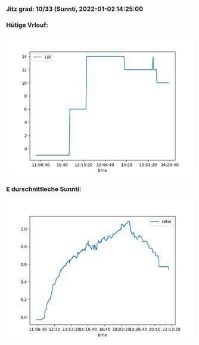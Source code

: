 ### Jitz grad: 10/33 (Sunnti, 2022-01-02 14:25:00

### Hütige Vrlouf:
![Graph](Today.png)

### E durschnittleche Sunnti:
![Graph](Sunnti.png)